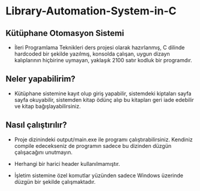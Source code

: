 # Library-Automation-System-in-C

## Kütüphane Otomasyon Sistemi

- İleri Programlama Teknikleri ders projesi olarak hazırlanmış, C dilinde hardcoded bir şekilde yazılmış, konsolda çalışan, uygun dizayn kalıplarının hiçbirine uymayan, yaklaşık 2100 satır kodluk bir programdır.

## Neler yapabilirim?

- Kütüphane sistemine kayıt olup giriş yapabilir, sistemdeki kiptaları sayfa sayfa okuyabilir, sistemden kitap ödünç alıp bu kitapları geri iade edebilir ve kitap bağışlayabilirsiniz.

## Nasıl çalıştırılır?

- Proje dizinindeki output/main.exe ile programı çalıştırabilirsiniz. Kendiniz compile edecekseniz de programın sadece bu dizinden düzgün çalışacağını unutmayın.

- Herhangi bir harici header kullanılmamıştır.

- İşletim sistemine özel komutlar yüzünden sadece Windows üzerinde düzgün bir şekilde çalışmaktadır.
